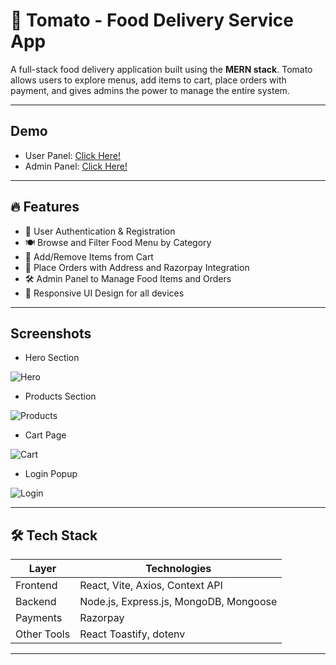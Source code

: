 # 🍅 Tomato - Food Delivery Service App

A full-stack food delivery application built using the **MERN stack**. Tomato allows users to explore menus, add items to cart, place orders with payment, and gives admins the power to manage the entire system.

---

## Demo

- User Panel: [Click Here!](https://food-delivery-frontend-s2l9.onrender.com/)
- Admin Panel: [Click Here!](https://food-delivery-admin-wrme.onrender.com/)

---

## 🔥 Features

- 🔐 User Authentication & Registration
- 🍽️ Browse and Filter Food Menu by Category
- 🛒 Add/Remove Items from Cart
- 🧾 Place Orders with Address and Razorpay Integration
- 🛠️ Admin Panel to Manage Food Items and Orders
- 📱 Responsive UI Design for all devices

---

## Screenshots

- Hero Section

![Hero](https://i.ibb.co/59cwY75/food-hero.png)

- Products Section

![Products](https://i.ibb.co/JnNQPyQ/food-products.png)

- Cart Page

![Cart](https://i.ibb.co/t2LrQ8p/food-cart.png)

- Login Popup

![Login](https://i.ibb.co/s6PgwkZ/food-login.png)

---

## 🛠️ Tech Stack

| Layer       | Technologies                          |
|-------------|---------------------------------------|
| Frontend    | React, Vite, Axios, Context API       |
| Backend     | Node.js, Express.js, MongoDB, Mongoose|
| Payments    | Razorpay                              |
| Other Tools | React Toastify, dotenv                |

---

